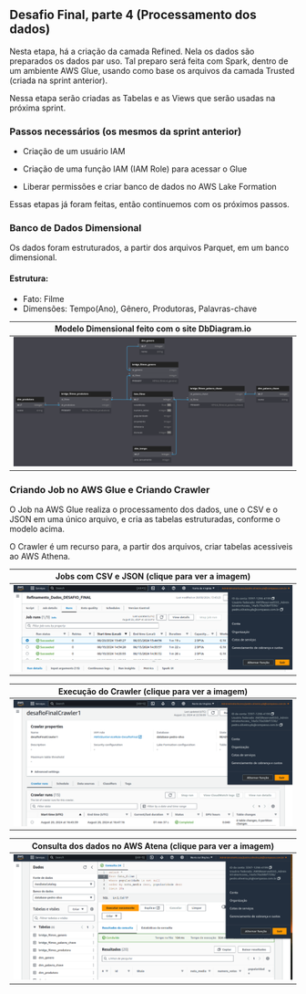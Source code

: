 ## Desafio Final, parte 4 (Processamento dos dados)

Nesta etapa, há a criação da camada Refined. Nela os dados são preparados os dados par uso. Tal preparo será feita com Spark, dentro de um ambiente AWS Glue, usando como base os arquivos da camada Trusted (criada na sprint anterior).

Nessa etapa serão criadas as Tabelas e as Views que serão usadas na próxima sprint.

### Passos necessários (os mesmos da sprint anterior)

- Criação de um usuário IAM

- Criação de uma função IAM (IAM Role) para acessar o Glue

- Liberar permissões e criar banco de dados no AWS Lake Formation

Essas etapas já foram feitas, então continuemos com os próximos passos.

### Banco de Dados Dimensional

Os dados foram estruturados, a partir dos arquivos Parquet, em um banco dimensional.

#### Estrutura:

- Fato: Filme
- Dimensões: Tempo(Ano), Gênero, Produtoras, Palavras-chave

|      Modelo Dimensional feito com o site DbDiagram.io       |
| :---------------------------------------------------------: |
| ![Modelo Dimensional](../evidencias/modelo_dimensional.png) |

### Criando Job no AWS Glue e Criando Crawler

O Job na AWS Glue realiza o processamento dos dados, une o CSV e o JSON em uma único arquivo, e cria as tabelas estruturadas, conforme o modelo acima.

O Crawler é um recurso para, a partir dos arquivos, criar tabelas acessiveis ao AWS Athena.

[1]: ../evidencias/evidencia1_job_glue.png
[2]: ../evidencias/evidencia2_crawler_glue.png
[3]: ../evidencias/evidencia3_dados_athena.png

| Jobs com CSV e JSON (clique para ver a imagem) |
| :--------------------------------------------: |
|        [![Evidências- Imagem 1][1]][1]         |

| Execução do Crawler (clique para ver a imagem) |
| :--------------------------------------------: |
|        [![Evidências- Imagem 2][2]][2]         |

| Consulta dos dados no AWS Atena (clique para ver a imagem) |
| :--------------------------------------------------------: |
|              [![Evidências- Imagem 3][3]][3]               |
